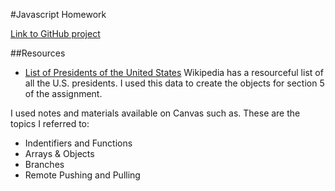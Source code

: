 
#Javascript Homework

[Link to GitHub project](https://github.com/claulg2701/hw_javascript_DeLeon_Claudia)

##Resources
* [List of Presidents of the United States](https://en.wikipedia.org/wiki/List_of_Presidents_of_the_United_States) Wikipedia has a resourceful list of all the U.S. presidents. I used this data to create the objects for section 5 of the assignment.

I used notes and materials available on Canvas such as. These are the topics I referred to:

* Indentifiers and Functions
* Arrays & Objects
* Branches
* Remote Pushing and Pulling

